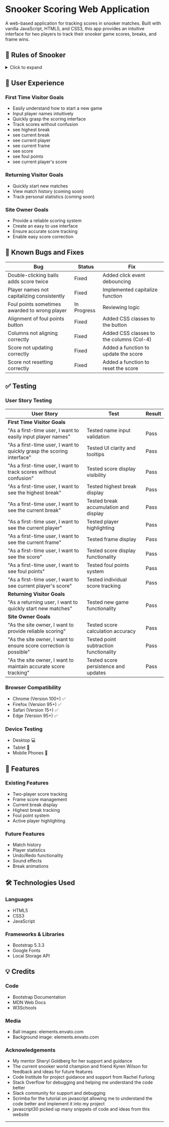# Snooker Scoring Web Application

A web-based application for tracking scores in snooker matches. Built with vanilla JavaScript, HTML5, and CSS3, this app provides an intuitive interface for two players to track their snooker game scores, breaks, and frame wins.

## 🎱 Rules of Snooker
<details>
<summary>Click to expand</summary>

Snooker is played on a large table where players must pot balls in a specific order:
1. Red balls must be potted first (1 point each)
2. After each red, players can choose any colored ball (which is returned to its spot)
3. Once all reds are gone, colored balls must be potted in order:
   - Yellow (2 points)
   - Green (3 points)
   - Brown (4 points)
   - Blue (5 points)
   - Pink (6 points)
   - Black (7 points)

Players accumulate points through "breaks" (consecutive successful shots). The player with the most points wins the frame, and matches are typically played as "best of" a certain number of frames.

Fouls result in penalty points being awarded to the opponent, ranging from 4 to 7 points depending on the circumstances.
</details>

## 👥 User Experience

### First Time Visitor Goals
- Easily understand how to start a new game
- Input player names intuitively
- Quickly grasp the scoring interface
- Track scores without confusion
- see highest break
- see current break
- see current player
- see current frame
- see score
- see foul points
- see current player's score


### Returning Visitor Goals
- Quickly start new matches
- View match history (coming soon)
- Track personal statistics (coming soon)

### Site Owner Goals
- Provide a reliable scoring system
- Create an easy to use interface
- Ensure accurate score tracking
- Enable easy score correction

## 🐛 Known Bugs and Fixes

| Bug | Status | Fix |
|-----|--------|-----|
| Double-clicking balls adds score twice | Fixed | Added click event debouncing |
| Player names not capitalizing consistently | Fixed | Implemented capitalize function |
| Foul points sometimes awarded to wrong player | In Progress | Reviewing logic |
| Alignment of foul points button | Fixed | Added CSS classes to the button |
| Columns not aligning correctly | Fixed | Added CSS classes to the columns (Col-4) |
| Score not updating correctly | Fixed | Added a function to update the score |
| Score not resetting correctly | Fixed | Added a function to reset the score |
## ✅ Testing

### User Story Testing
| User Story | Test | Result |
|------------|------|---------|
| **First Time Visitor Goals** |
| "As a first-time user, I want to easily input player names" | Tested name input validation | Pass |
| "As a first-time user, I want to quickly grasp the scoring interface" | Tested UI clarity and tooltips | Pass |
| "As a first-time user, I want to track scores without confusion" | Tested score display visibility | Pass |
| "As a first-time user, I want to see the highest break" | Tested highest break display | Pass |
| "As a first-time user, I want to see the current break" | Tested break accumulation and display | Pass |
| "As a first-time user, I want to see the current player" | Tested player highlighting | Pass |
| "As a first-time user, I want to see the current frame" | Tested frame display | Pass |
| "As a first-time user, I want to see the score" | Tested score display functionality | Pass |
| "As a first-time user, I want to see foul points" | Tested foul points system | Pass |
| "As a first-time user, I want to see current player's score" | Tested individual score tracking | Pass |
| **Returning Visitor Goals** |
| "As a returning user, I want to quickly start new matches" | Tested new game functionality | Pass |
| **Site Owner Goals** |
| "As the site owner, I want to provide reliable scoring" | Tested score calculation accuracy | Pass |
| "As the site owner, I want to ensure score correction is possible" | Tested point subtraction functionality | Pass |
| "As the site owner, I want to maintain accurate score tracking" | Tested score persistence and updates | Pass |

### Browser Compatibility
- Chrome (Version 100+) ✅
- Firefox (Version 95+) ✅
- Safari (Version 15+) ✅
- Edge (Version 95+) ✅

### Device Testing
- Desktop 💻
- Tablet 📱
- Mobile Phones 📱

## 🎨 Features

### Existing Features
- Two-player score tracking
- Frame score management
- Current break display
- Highest break tracking
- Foul point system
- Active player highlighting

### Future Features
- Match history
- Player statistics
- Undo/Redo functionality
- Sound effects
- Break animations

## 🛠 Technologies Used

### Languages
- HTML5
- CSS3
- JavaScript

### Frameworks & Libraries
- Bootstrap 5.3.3
- Google Fonts
- Local Storage API

## 💡 Credits

### Code
- Bootstrap Documentation
- MDN Web Docs
- W3Schools

### Media
- Ball images: elements.envato.com
- Background image: elements.envato.com

### Acknowledgements
- My mentor Sheryl Goldberg for her support and guidance
- The current snooker world champion and friend Kyren Wilson for feedback and ideas for future features
- Code Institute for project guidance and support from Rachel Furlong
- Stack Overflow for debugging and helping me understand the code better
- Slack community for support and debugging
- Scrimba for the tutorial on javascript allowing me to understand the code better and implement it into my project
- javascript30 picked up many snippets of code and ideas from this website



---
